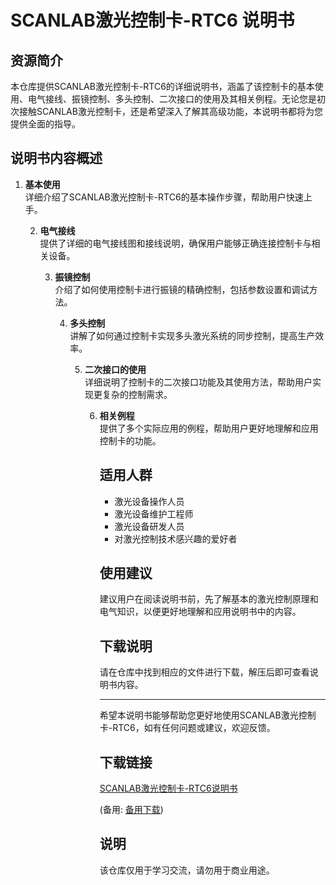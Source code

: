# SCANLAB激光控制卡-RTC6 说明书

## 资源简介

本仓库提供SCANLAB激光控制卡-RTC6的详细说明书，涵盖了该控制卡的基本使用、电气接线、振镜控制、多头控制、二次接口的使用及其相关例程。无论您是初次接触SCANLAB激光控制卡，还是希望深入了解其高级功能，本说明书都将为您提供全面的指导。

## 说明书内容概述

1. **基本使用**  
   详细介绍了SCANLAB激光控制卡-RTC6的基本操作步骤，帮助用户快速上手。

   2. **电气接线**  
      提供了详细的电气接线图和接线说明，确保用户能够正确连接控制卡与相关设备。

      3. **振镜控制**  
         介绍了如何使用控制卡进行振镜的精确控制，包括参数设置和调试方法。

         4. **多头控制**  
            讲解了如何通过控制卡实现多头激光系统的同步控制，提高生产效率。

            5. **二次接口的使用**  
               详细说明了控制卡的二次接口功能及其使用方法，帮助用户实现更复杂的控制需求。

               6. **相关例程**  
                  提供了多个实际应用的例程，帮助用户更好地理解和应用控制卡的功能。

                  ## 适用人群

                  - 激光设备操作人员
                  - 激光设备维护工程师
                  - 激光设备研发人员
                  - 对激光控制技术感兴趣的爱好者

                  ## 使用建议

                  建议用户在阅读说明书前，先了解基本的激光控制原理和电气知识，以便更好地理解和应用说明书中的内容。

                  ## 下载说明

                  请在仓库中找到相应的文件进行下载，解压后即可查看说明书内容。

                  ---

                  希望本说明书能够帮助您更好地使用SCANLAB激光控制卡-RTC6，如有任何问题或建议，欢迎反馈。

                  ## 下载链接
                  [SCANLAB激光控制卡-RTC6说明书](https://pan.quark.cn/s/ace39f325135) 

                  (备用: [备用下载](https://pan.baidu.com/s/1pquqslofzo_SOkavOi-ZNA?pwd=1234))

                  ## 说明

                  该仓库仅用于学习交流，请勿用于商业用途。
